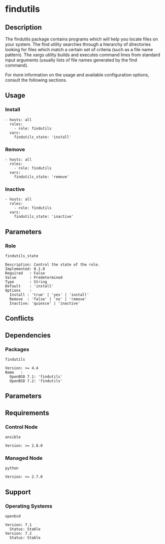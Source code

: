 # findutils

## Description

The findutils package contains programs which will help you locate files on your
system. The find utility searches through a hierarchy of directories looking for
files which match a certain set of criteria (such as a file name pattern). The
xargs utility builds and executes command lines from standard input arguments
(usually lists of file names generated by the find command).

For more information on the usage and available configuration options,
consult the following sections.

## Usage

### Install

```
- hosts: all
  roles:
    - role: findutils
  vars:
    findutils_state: 'install'
```

### Remove

```
- hosts: all
  roles:
    - role: findutils
  vars:
    findutils_state: 'remove'
```

### Inactive

```
- hosts: all
  roles:
    - role: findutils
  vars:
    findutils_state: 'inactive'
```

## Parameters

### Role

`findutils_state`

    Description: Control the state of the role.
    Implemented: 0.1.0
    Required   : False
    Value      : Predetermined
    Type       : String
    Default    : 'install'
    Options    :
      Install : 'true' | 'yes' | 'install'
      Remove  : 'false' | 'no' | 'remove'
      Inactive: 'quiesce' | 'inactive'

## Conflicts

## Dependencies

### Packages

`findutils`

    Version: >= 4.4
    Name   :
      OpenBSD 7.1: 'findutils'
      OpenBSD 7.2: 'findutils'

## Parameters

## Requirements

### Control Node

`ansible`

    Version: >= 2.8.0

### Managed Node

`python`

    Version: >= 2.7.0

## Support

### Operating Systems

`openbsd`

    Version: 7.1
      Status: Stable
    Version: 7.2
      Status: Stable
